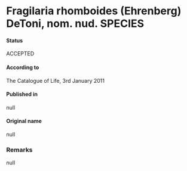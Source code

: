 Fragilaria rhomboides (Ehrenberg) DeToni, nom. nud. SPECIES
=======

#### Status
ACCEPTED

#### According to
The Catalogue of Life, 3rd January 2011

#### Published in
null

#### Original name
null

### Remarks
null